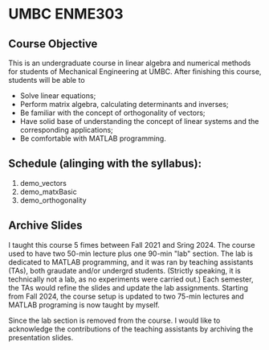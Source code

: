 # UMBC ENME303

## Course Objective
This is an undergraduate course in linear algebra and numerical methods for students of Mechanical Engineering at UMBC. After finishing this course, students will be able to
* Solve linear equations;
* Perform matrix algebra, calculating determinants and inverses;
* Be familiar with the concept of orthogonality of vectors;
* Have solid base of understanding the concept of linear systems and the corresponding applications;
* Be comfortable with MATLAB programming.


## Schedule (alinging with the syllabus):
1. demo_vectors
2. demo_matxBasic
3. demo_orthogonality


## Archive Slides
I taught this course 5 fimes between Fall 2021 and Sring 2024. The course used to have two 50-min lecture plus one 90-min "lab" section. The lab is dedicated to MATLAB programming, and it was ran by teaching assistants (TAs), both graudate and/or undergrd students. (Strictly speaking, it is technically not a lab, as no experiments were carried out.) Each semester, the TAs would refine the slides and update the lab assignments. Starting from Fall 2024, the course setup is updated to two 75-min lectures and MATLAB programing is now taught by myself. 

Since the lab section is removed from the course. I would like to acknowledge the contributions of the teaching assistants by archiving the presentation slides.



